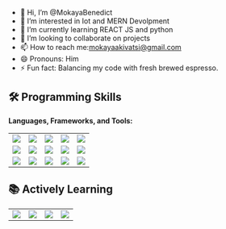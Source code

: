 - 👋 Hi, I’m @MokayaBenedict
- 👀 I’m interested in Iot and MERN Devolpment 
- 🌱 I’m currently learning REACT JS and python
- 💞️ I’m looking to collaborate on projects
- 📫 How to reach me:mokayaakivatsi@gmail.com
- 😄 Pronouns: Him
- ⚡ Fun fact: Balancing my code with fresh brewed espresso.
## 🛠 Programming Skills  
**Languages, Frameworks, and Tools:**  

<table>
  <tr>
    <td><img src="https://img.shields.io/badge/-HTML-orange?style=flat&logo=html5"></td>
    <td><img src="https://img.shields.io/badge/-CSS-blue?style=flat&logo=css3"></td>
    <td><img src="https://img.shields.io/badge/-JavaScript-yellow?style=flat&logo=javascript"></td>
    <td><img src="https://img.shields.io/badge/-React-blue?style=flat&logo=react"></td>
    <td><img src="https://img.shields.io/badge/-Python-yellow?style=flat&logo=python"></td>
  </tr>
  <tr>
    <td><img src="https://img.shields.io/badge/-Node.js-green?style=flat&logo=node.js"></td>
    <td><img src="https://img.shields.io/badge/-MongoDB-47A248?style=flat&logo=mongodb&logoColor=white"></td>
    <td><img src="https://img.shields.io/badge/-Flask-000000?style=flat&logo=flask&logoColor=white"></td>
    <td><img src="https://img.shields.io/badge/-Vite-646CFF?style=flat&logo=vite&logoColor=white"></td>
    <td><img src="https://img.shields.io/badge/-Git-F05032?style=flat&logo=git&logoColor=white"></td>
  </tr>
  <tr>
    <td><img src="https://img.shields.io/badge/-VS%20Code-007ACC?style=flat&logo=visual-studio-code&logoColor=white"></td>
    <td><img src="https://img.shields.io/badge/-Linux-FCC624?style=flat&logo=linux&logoColor=black"></td>
    <td><img src="https://img.shields.io/badge/-Figma-F24E1E?style=flat&logo=figma&logoColor=white"></td>
    <td><img src="https://img.shields.io/badge/-Canva-00C4CC?style=flat&logo=canva&logoColor=white"></td>
    <td><img src="https://img.shields.io/badge/-GitHub-181717?style=flat&logo=github&logoColor=white"></td>
  </tr>
</table>  

## 📚 Actively Learning  

<table>
  <tr>
    <td><img src="https://img.shields.io/badge/-JavaScript-F7DF1E?style=flat&logo=javascript&logoColor=black"></td>
    <td><img src="https://img.shields.io/badge/-React-61DAFB?style=flat&logo=react&logoColor=black"></td>
    <td><img src="https://img.shields.io/badge/-C-A8B9CC?style=flat&logo=c&logoColor=white"></td>
    <td><img src="https://img.shields.io/badge/-Python-3776AB?style=flat&logo=python&logoColor=white"></td>
  </tr>
</table>
<!---
MokayaBenedict/MokayaBenedict is a ✨ special ✨ repository because its `README.md` (this file) appears on your GitHub profile.
You can click the Preview link to take a look at your changes.
--->

